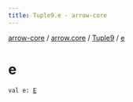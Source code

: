 ```yaml
---
title: Tuple9.e - arrow-core
---
```


[arrow-core](../../index.html) / [arrow.core](../index.html) / [Tuple9](index.html) / [e](./e.html)

# e

`val e: `[`E`](index.html#E)